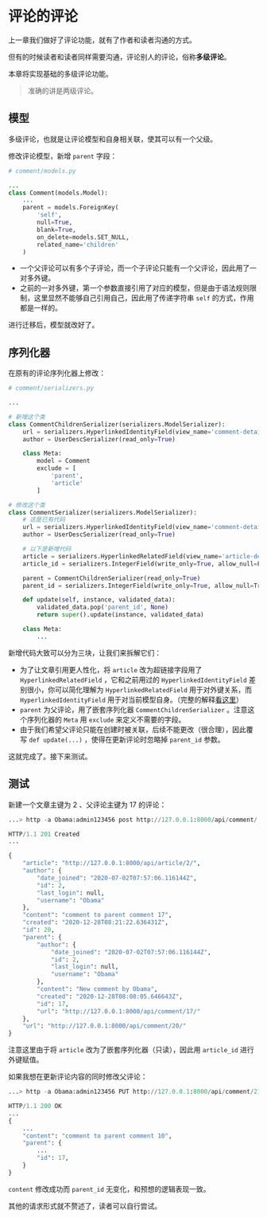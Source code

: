 # 评论的评论
上一章我们做好了评论功能，就有了作者和读者沟通的方式。

但有的时候读者和读者同样需要沟通，评论别人的评论，俗称**多级评论**。

本章将实现基础的多级评论功能。

> 准确的讲是两级评论。

## 模型

多级评论，也就是让评论模型和自身相关联，使其可以有一个父级。

修改评论模型，新增 `parent` 字段：

```python
# comment/models.py

...
class Comment(models.Model):
    ...
    parent = models.ForeignKey(
        'self',
        null=True,
        blank=True,
        on_delete=models.SET_NULL,
        related_name='children'
    )
```

- 一个父评论可以有多个子评论，而一个子评论只能有一个父评论，因此用了一对多外键。
- 之前的一对多外键，第一个参数直接引用了对应的模型，但是由于语法规则限制，这里显然不能够自己引用自己，因此用了传递字符串 `self` 的方式，作用都是一样的。

进行迁移后，模型就改好了。

## 序列化器

在原有的评论序列化器上修改：

```python
# comment/serializers.py

...

# 新增这个类
class CommentChildrenSerializer(serializers.ModelSerializer):
    url = serializers.HyperlinkedIdentityField(view_name='comment-detail')
    author = UserDescSerializer(read_only=True)

    class Meta:
        model = Comment
        exclude = [
            'parent',
            'article'
        ]

# 修改这个类
class CommentSerializer(serializers.ModelSerializer):
    # 这是已有代码
    url = serializers.HyperlinkedIdentityField(view_name='comment-detail')
    author = UserDescSerializer(read_only=True)

    # 以下是新增代码
    article = serializers.HyperlinkedRelatedField(view_name='article-detail', read_only=True)
    article_id = serializers.IntegerField(write_only=True, allow_null=False, required=True)

    parent = CommentChildrenSerializer(read_only=True)
    parent_id = serializers.IntegerField(write_only=True, allow_null=True, required=False)

    def update(self, instance, validated_data):
        validated_data.pop('parent_id', None)
        return super().update(instance, validated_data)

    class Meta:
        ...
```

新增代码大致可以分为三块，让我们来拆解它们：

- 为了让文章引用更人性化，将 `article` 改为超链接字段用了 `HyperlinkedRelatedField` ，它和之前用过的 `HyperlinkedIdentityField` 差别很小，你可以简化理解为 `HyperlinkedRelatedField` 用于对外键关系，而 `HyperlinkedIdentityField` 用于对当前模型自身。（完整的解释[看这里](https://stackoverflow.com/questions/31566675/for-django-rest-framework-what-is-the-difference-in-use-case-for-hyperlinkedrel)）
- `parent` 为父评论，用了嵌套序列化器 `CommentChildrenSerializer` 。注意这个序列化器的 `Meta` 用 `exclude` 来定义不需要的字段。
- 由于我们希望父评论只能在创建时被关联，后续不能更改（很合理），因此覆写 `def update(...)` ，使得在更新评论时忽略掉 `parent_id` 参数。

这就完成了。接下来测试。

## 测试

新建一个文章主键为 2 、父评论主键为 17 的评论：

```python
...> http -a Obama:admin123456 post http://127.0.0.1:8000/api/comment/ parent_id=17 article_id=2 content='comment to parent comment 17'

HTTP/1.1 201 Created
...

{
    "article": "http://127.0.0.1:8000/api/article/2/",
    "author": {
        "date_joined": "2020-07-02T07:57:06.116144Z",
        "id": 2,
        "last_login": null,
        "username": "Obama"
    },
    "content": "comment to parent comment 17",
    "created": "2020-12-28T08:21:22.636431Z",
    "id": 20,
    "parent": {
        "author": {
            "date_joined": "2020-07-02T07:57:06.116144Z",
            "id": 2,
            "last_login": null,
            "username": "Obama"
        },
        "content": "New comment by Obama",
        "created": "2020-12-28T08:08:05.646643Z",
        "id": 17,
        "url": "http://127.0.0.1:8000/api/comment/17/"
    },
    "url": "http://127.0.0.1:8000/api/comment/20/"
}
```

注意这里由于将 `article` 改为了嵌套序列化器（只读），因此用 `article_id` 进行外键赋值。

如果我想在更新评论内容的同时修改父评论：

```python
...> http -a Obama:admin123456 PUT http://127.0.0.1:8000/api/comment/21/ parent_id=99 article_id=2 content='comment to parent comment 10'

HTTP/1.1 200 OK
...
{
    ...
    "content": "comment to parent comment 10",
    "parent": {
        ...
        "id": 17,
    }
}
```

`content` 修改成功而 `parent_id` 无变化，和预想的逻辑表现一致。

其他的请求形式就不赘述了，读者可以自行尝试。
